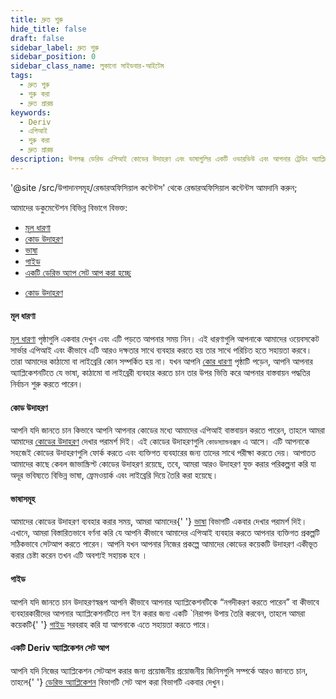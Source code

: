 ```yaml
---
title: দ্রুত শুরু
hide_title: false
draft: false
sidebar_label: দ্রুত শুরু
sidebar_position: 0
sidebar_class_name: লুকানো সাইডবার-আইটেম
tags:
  - দ্রুত শুরু
  - শুরু করা
  - দ্রুত প্রারম্ভ
keywords:
  - Deriv
  - এপিআই
  - শুরু করা
  - দ্রুত প্রারম্ভ
description: উপলব্ধ ডেরিভ এপিআই কোডের উদাহরণ এবং ভাষাগুলির একটি ওভারভিউ এবং আপনার ট্রেডিং অ্যাপ্লিকেশন তৈরি করতে এটি কীভাবে ব্যবহার করবেন তা পান।
---
```


'@site /src/উপাদানসমূহ/রেন্ডারঅফিসিয়াল কন্টেন্টস' থেকে রেন্ডারঅফিসিয়াল কন্টেন্টস আমদানি করুন;

আমাদের ডকুমেন্টেশন বিভিন্ন বিভাগে বিভক্ত:

<RenderOfficialContents>
  <ul>
    <li>
      <a href='category/core-concepts'>মূল ধারণা</a>
    </li>
    <li>
      <a href='category/code-examples'>কোড উদাহরণ</a>
    </li>
    <li>
      <a href='category/languages'>ভাষা</a>
    </li>
    <li>
      <a href='category/guides'>গাইড</a>
    </li>
    <li>
      <a href='setting-up-a-deriv-application'>একটি ডেরিভ অ্যাপ সেট আপ করা হচ্ছে</a>
    </li>
  </ul>
  <ul>
    <li>
      <a href='category/code-examples'>কোড উদাহরণ</a>
    </li>
  </ul>
</RenderOfficialContents>

<RenderOfficialContents>
  <h4>মূল ধারণা</h4>
</RenderOfficialContents>

<RenderOfficialContents>
    <a href='category/core-concepts'>মূল ধারণা</a> পৃষ্ঠাগুলি একবার দেখুন এবং এটি পড়তে আপনার
    সময় নিন। এই ধারণাগুলি আপনাকে আমাদের ওয়েবসকেট সার্ভার এপিআই
    এবং কীভাবে এটি আরও দক্ষতার সাথে ব্যবহার করতে হয় তার সাথে পরিচিত হতে সহায়তা করবে। তারা আমাদের কাঠামো বা লাইব্রেরি কোন সম্পর্কিত হয় না।
</RenderOfficialContents>

<RenderOfficialContents>
    যখন আপনি <a href='category/core-concepts'>কোর ধারণা</a> পৃষ্ঠাটি পড়েন, আপনি
    আপনার অ্যাপ্লিকেশনটিতে যে ভাষা, কাঠামো বা লাইব্রেরী ব্যবহার করতে চান তার উপর ভিত্তি করে আপনার বাস্তবায়ন পদ্ধতির নির্বাচন শুরু করতে পারেন।

</RenderOfficialContents>

<h4>কোড উদাহরণ</h4>

আপনি যদি জানতে চান কিভাবে আপনি আপনার কোডের মধ্যে আমাদের এপিআই বাস্তবায়ন করতে পারেন, তাহলে আমরা আমাদের <a href='category/code-examples'>কোডের উদাহরণ</a>
দেখার পরামর্শ দিই। এই কোডের উদাহরণগুলি
`কোডস্যান্ডবক্সস` এ আসে। এটি আপনাকে সহজেই কোডের উদাহরণগুলি ফোর্ক করতে এবং
ব্যক্তিগত ব্যবহারের জন্য তাদের সাথে পরীক্ষা করতে দেয়। আপাতত আমাদের কাছে কেবল জাভাস্ক্রিপ্ট কোডের উদাহরণ রয়েছে, তবে, আমরা আরও উদাহরণ
যুক্ত করার পরিকল্পনা করি যা অদূর ভবিষ্যতে বিভিন্ন ভাষা, ফ্রেমওয়ার্ক এবং লাইব্রেরি দিয়ে তৈরি করা হয়েছে।

<RenderOfficialContents>
  <h4>ভাষাসমূহ</h4>
</RenderOfficialContents>

<RenderOfficialContents>
    আমাদের কোডের উদাহরণ ব্যবহার করার সময়, আমরা আমাদের{' '}
    <a href='category/languages'>ভাষা</a> বিভাগটি একবার দেখার পরামর্শ দিই। এখানে, আমরা বিস্তারিতভাবে বর্ণনা করি যে আপনি
    কীভাবে আমাদের এপিআই ব্যবহার করতে আপনার ব্যক্তিগত প্রকল্পটি সঠিকভাবে সেটআপ করতে পারেন। আপনি যখন আপনার নিজের প্রকল্পে আমাদের কোডের কয়েকটি উদাহরণ একীভূত করার চেষ্টা করেন তখন এটি অবশ্যই সহায়ক হবে
    ।
</RenderOfficialContents>

<RenderOfficialContents>
  <h4>গাইড</h4>
</RenderOfficialContents>

<RenderOfficialContents>
    আপনি যদি জানতে চান উদাহরণস্বরূপ আপনি কীভাবে আপনার অ্যাপ্লিকেশনটিকে “নগদীকরণ করতে পারেন” বা কীভাবে ব্যবহারকারীদের আপনার অ্যাপ্লিকেশনটিতে লগ ইন করার জন্য একটি
    `নিরাপদ উপায় তৈরি করবেন, তাহলে আমরা কয়েকটি{' '}
    <a href='category/guides'>গাইড</a> সরবরাহ করি যা আপনাকে এতে সহায়তা করতে পারে।
</RenderOfficialContents>

<RenderOfficialContents>
  <h4>একটি Deriv অ্যাপ্লিকেশন সেট আপ</h4>
</RenderOfficialContents>

<RenderOfficialContents>
    আপনি যদি নিজের অ্যাপ্লিকেশন সেটআপ করার জন্য প্রয়োজনীয় প্রয়োজনীয় জিনিসগুলি সম্পর্কে আরও জানতে চান,
    তাহলে{' '}
    <a href='setting-up-a-deriv-application'>ডেরিভ অ্যাপ্লিকেশন</a> বিভাগটি সেট আপ করা বিভাগটি একবার দেখুন।
</RenderOfficialContents>
